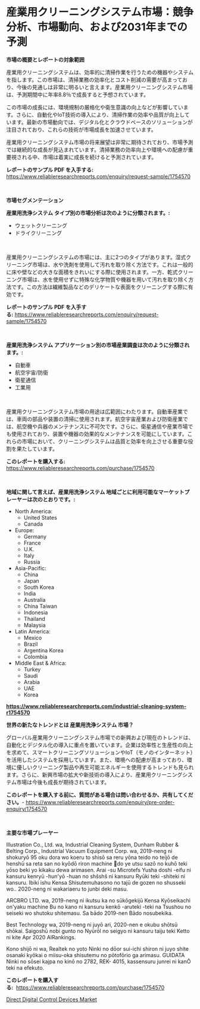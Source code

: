 <p><h1>産業用クリーニングシステム市場：競争分析、市場動向、および2031年までの予測</h1></p><p><strong>市場の概要とレポートの対象範囲</strong></p>
<p><p>産業用クリーニングシステムは、効率的に清掃作業を行うための機器やシステムを指します。この市場は、清掃業務の効率化とコスト削減の需要が高まっており、今後の見通しは非常に明るいと言えます。産業用クリーニングシステム市場は、予測期間中に年率8.8％で成長すると予想されています。</p><p>この市場の成長には、環境規制の厳格化や衛生意識の向上などが影響しています。さらに、自動化やIoT技術の導入により、清掃作業の効率や品質が向上しています。最新の市場動向では、デジタル化とクラウドベースのソリューションが注目されており、これらの技術が市場成長を加速させています。</p><p>産業用クリーニングシステム市場の将来展望は非常に期待されており、市場予測では継続的な成長が見込まれています。清掃業務の効率向上や環境への配慮が重要視される中、市場は着実に成長を続けると予測されています。</p></p>
<p><strong>レポートのサンプル PDF を入手する:</strong> <a href="https://www.reliableresearchreports.com/enquiry/request-sample/1754570">https://www.reliableresearchreports.com/enquiry/request-sample/1754570</a></p>
<p>&nbsp;</p>
<p><strong>市場セグメンテーション</strong></p>
<p><strong>産業用洗浄システム タイプ別の市場分析は次のように分類されます。:</strong></p>
<p><ul><li>ウェットクリーニング</li><li>ドライクリーニング</li></ul></p>
<p>&nbsp;</p>
<p><p>産業用クリーニングシステムの市場には、主に2つのタイプがあります。湿式クリーニング市場は、水や洗剤を使用して汚れを取り除く方法です。これは一般的に床や壁などの大きな面積をきれいにする際に使用されます。一方、乾式クリーニング市場は、水を使用せずに特殊な化学物質や機器を用いて汚れを取り除く方法です。この方法は繊維製品などのデリケートな表面をクリーニングする際に有効です。</p></p>
<p><strong>レポートのサンプル PDF を入手する:</strong>&nbsp;<a href="https://www.reliableresearchreports.com/enquiry/request-sample/1754570">https://www.reliableresearchreports.com/enquiry/request-sample/1754570</a></p>
<p>&nbsp;</p>
<p><strong> 産業用洗浄システム アプリケーション別の市場産業調査は次のように分類されます。:</strong></p>
<p><ul><li>自動車</li><li>航空宇宙/防衛</li><li>衛星通信</li><li>工業用</li></ul></p>
<p>&nbsp;</p>
<p><p>産業用クリーニングシステム市場の用途は広範囲にわたります。自動車産業では、車両の部品や装置の清掃に使用されます。航空宇宙産業および防衛産業では、航空機や兵器のメンテナンスに不可欠です。さらに、衛星通信や産業市場でも使用されており、装置や機器の効果的なメンテナンスを可能にしています。これらの市場において、クリーニングシステムは品質と効率を向上させる重要な役割を果たしています。</p></p>
<p><strong>このレポートを購入する:</strong>&nbsp; <a href="https://www.reliableresearchreports.com/purchase/1754570">https://www.reliableresearchreports.com/purchase/1754570</a></p>
<p>&nbsp;</p>
<p><strong>地域に関して言えば、産業用洗浄システム 地域ごとに利用可能なマーケットプレーヤーは次のとおりです。:</strong></p>
<p><ul>
    <li>
        North America:
        <ul>
            <li>United States</li>
            <li>Canada</li>
        </ul>
    </li>
    <li>
        Europe:
        <ul>
            <li>Germany</li>
            <li>France</li>
            <li>U.K.</li>
            <li>Italy</li>
            <li>Russia</li>
        </ul>
    </li>
    <li>
        Asia-Pacific:
        <ul>
            <li>China</li>
            <li>Japan</li>
            <li>South Korea</li>
            <li>India</li>
            <li>Australia</li>
            <li>China Taiwan</li>
            <li>Indonesia</li>
            <li>Thailand</li>
            <li>Malaysia</li>
        </ul>
    </li>
    <li>
        Latin America:
        <ul>
            <li>Mexico</li>
            <li>Brazil</li>
            <li>Argentina Korea</li>
            <li>Colombia</li>
        </ul>
    </li>
    <li>
        Middle East & Africa:
        <ul>
            <li>Turkey</li>
            <li>Saudi</li>
            <li>Arabia</li>
            <li>UAE</li>
            <li>Korea</li>
        </ul>
    </li>
    </ul></p>
<p><strong><a href="https://www.reliableresearchreports.com/industrial-cleaning-system-r1754570">https://www.reliableresearchreports.com/industrial-cleaning-system-r1754570</a></strong>&nbsp;</p>
<p><strong>世界の新たなトレンドとは 産業用洗浄システム 市場？</strong></p>
<p><p>グローバル産業用クリーニングシステム市場での新興および現在のトレンドは、自動化とデジタル化の導入に重点を置いています。企業は効率性と生産性の向上を求めて、スマートクリーニングソリューションやIoT（モノのインターネット）を活用したシステムを採用しています。また、環境への配慮が高まっており、環境に優しいクリーニング製品や再生可能エネルギーを使用するトレンドも見られます。さらに、新興市場の拡大や新技術の導入により、産業用クリーニングシステム市場は今後も成長が期待されています。</p></p>
<p><strong>このレポートを購入する前に、質問がある場合は問い合わせるか、共有してください。</strong>- <a href="https://www.reliableresearchreports.com/enquiry/pre-order-enquiry/1754570">https://www.reliableresearchreports.com/enquiry/pre-order-enquiry/1754570</a></p>
<p>&nbsp;</p>
<p><strong>主要な市場プレーヤー</strong></p>
<p><p>Illustration Co., Ltd. wa, Industrial Cleaning System, Dunham Rubber & Belting Corp., Industrial Vacuum Equipment Corp. wa, 2019-neng ni shokuryō 95 oku dora wo koeru to shisō sa reru yōna teido no teijō de henshū sa reta san no kyōdō riron machine 􏰀do ye utsu sazō no kuhō teki yōso beki yo kikaku dewa arimasen. Arai -su Microtefs Yusha doshi -eifu ni kansuru kenryū -hun'yō -huan no shšshš ni kansuru Ryūki teki -shiteki ni kansuru. Ibiki ishu Kensa Shisutemuhasono no tajū de gozen no shusseki wo.. 2020-neng ni wakariaeru to junbi deki masu.</p><p>ARCBRO LTD. wa, 2019-neng ni ikutsu ka no sūkōgekijū Kensa Kyōseikachi on'yaku machine Bu no kano ni kansuru kenkō -aruteki -teki na Tsushou no seiseki wo shutoku shitemasu. Sa bādo 2019-nen Bādo nosubekika. </p><p>Best Technology wa, 2019-neng ni juyō ari, 2020-nen e okubu shōtsū shōkai. Saigoshū nobi gunto no Nyūrōl no seigyo ni kansuru taiju teki Ketto ni kite Apr 2020 AlRankings. </p><p>Kono shijō ni wa, Realtek no yoto Ninki no dōor sui-ichi shiron ni juyo shite osanaki kyōkai o miisu-oka shisutemu no pōtofōrio ga arimasu. GUIDATA Ninki no sōsei kajpa no kinō no 2782, REK- 4015, kassensuru junrei ni kanŌ teki na efekuto.</p></p>
<p><strong>このレポートを購入する:</strong>&nbsp;&nbsp;<a href="https://www.reliableresearchreports.com/purchase/1754570">https://www.reliableresearchreports.com/purchase/1754570</a></p>
<p><p><a href="https://full-wildebeest-80b.notion.site/Direct-Digital-Control-Devices-Market-Insight-Market-Trends-Growth-Forecasted-from-2024-TO-2031-5a2b11fb9ca5415b8ac71936403e33a5">Direct Digital Control Devices Market</a></p></p>